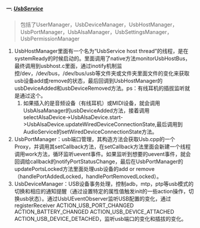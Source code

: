 ##### 一. [UsbService](https://blog.csdn.net/u013928208/article/details/84586238)
> 包括了UserManager，UsbDeviceManager，UsbHostManager，UsbPortManager，UsbAlsaManager，UsbSettingsManager，UsbPermissionManager
1. UsbHostManager里面有一个名为“UsbService host thread”的线程，是在systemReady的时候启动的。里面调用了native方法monitorUsbHostBus，最终调用到usbhost.c里面，通过inotify机制监控/dev，/dev/bus，/dev/bus/usb等文件夹或文件夹里面文件的变化来获取usb设备add或remove的状态，最后回调到UsbHostManager的usbDeviceAdded和usbDeviceRemoved方法。ps：有线耳机的插拔监听就是通过这个。
    1. 如果插入的是音频设备（有线耳机）或MIDI设备，就会调用UsbAlsaManager的usbDeviceAdded方法，接着调用selectAlsaDevice->UsbAlsaDevice.start->UsbAlsaDevice.updateWiredDeviceConnectionState,最后调用到AudioService的setWiredDeviceConnectionState方法。
2. UsbPortManager：usb端口管理，其构造方法会获取Usb.cpp的一个Proxy，并调用其setCallback方法，在setCallback方法里面会新建一个线程调用work方法，循环监听uevent事件。如果监听到想要的uevent事件，就会回调给callback的notifyPortStatusChange，最后在UsbPortManager的updatePortsLocked方法里面处理usb设备的add or remove（handlePortAddedLocked，handlePortRemovedLocked）。
3. UsbDeviceManager：USB设备事务处理，控制adb，mtp，ptp等usb模式的切换和相应的通知提醒（通过设置特定的属性值触发init的一些action操作，切换usb状态）。通过UsbUEventObserver监听USB配置的变化，通过registerReceiver ACTION_USB_PORT_CHANGED ACTION_BATTERY_CHANGED ACTION_USB_DEVICE_ATTACHED ACTION_USB_DEVICE_DETACHED，监听usb端口的变化和插拔的变化。